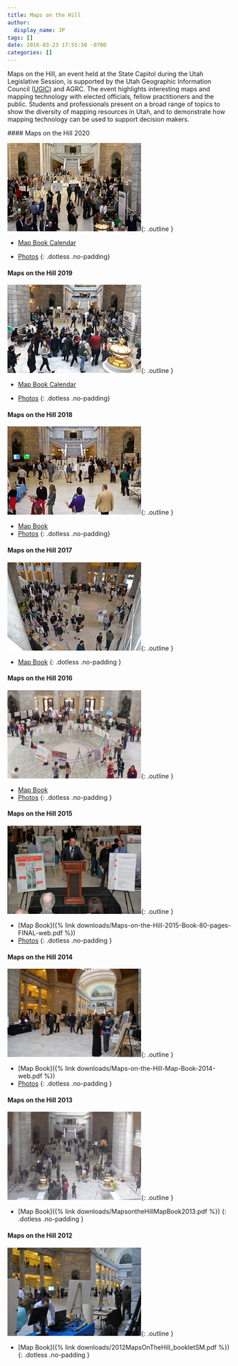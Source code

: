 ```yaml
---
title: Maps on the Hill
author:
  display_name: JP
tags: []
date: 2016-03-23 17:55:50 -0700
categories: []
---
```

 Maps on the Hill, an event held at the State Capitol during the Utah Legislative Session, is supported by the Utah Geographic Information Council ([UGIC](http://ugic.info/)) and AGRC. The event highlights interesting maps and mapping technology with elected officials, fellow practitioners and the public. Students and professionals present on a broad range of topics to show the diversity of mapping resources in Utah, and to demonstrate how mapping technology can be used to support decision makers.

<div class="flex flex--row flex--wrap flex--around" markdown="1">

  <div markdown="1">
#### Maps on the Hill 2020

![Maps on the Hill February 25, 2020](moth2020.png){: .outline }

- [Map Book Calendar](https://drive.google.com/open?id=1ZqQxav_aXgYLl3vh48TEqjbKJeOKys_8)
- [Photos](https://drive.google.com/open?id=15xZn9NzIZ23BbKDbkKRg2uWGZEDNJ9-5)
{: .dotless .no-padding}
  </div>

  <div markdown="1">

#### Maps on the Hill 2019

![Maps on the Hill March 7, 2019](moth2019.png){: .outline }

- [Map Book Calendar](https://drive.google.com/a/utah.gov/file/d/1bDUTg92jhrskI7BCljlRww2fNvFTYmTp/view?usp=sharing)
- [Photos](https://www.dropbox.com/sh/ks9iwsbrkb2y38w/AADD_u2UUcFSV2GZ90BYhma4a?dl=0)
{: .dotless .no-padding}
  </div>

  <div markdown="1">
#### Maps on the Hill 2018

![Maps on the Hill January 30, 2018](moth2018.png){: .outline }

- [Map Book](https://drive.google.com/file/d/1i4_Lm8E0Rb2GpETe1K43DgkKD6maFufy/view?usp=sharing)
- [Photos](https://drive.google.com/drive/folders/1Vn9oYHVd1-mvQTA0TYB4yoNcSc0r50md?usp=sharing)
{: .dotless .no-padding}
  </div>
  <div markdown="1">
#### Maps on the Hill 2017

![Maps on the Hill January 25, 2017](moth2017.png){: .outline }

- [Map Book](https://drive.google.com/file/d/0BxoOAQyOvGgaNmdVdC1XSFVWdms/)
{: .dotless .no-padding }
  </div>
  <div markdown="1">
#### Maps on the Hill 2016

![Maps on the Hill March 1, 2016](moth2016.png){: .outline }

- [Map Book](https://drive.google.com/file/d/0B0ScYXX9W5INQzdEZk40cVFnY2M/view)
- [Photos](https://drive.google.com/folderview?id=0B2TozNhMXSiedlBmREtjdzFEUHc&usp=sharing)
{: .dotless .no-padding }
  </div>
  <div markdown="1">
#### Maps on the Hill 2015

![Maps on the Hill January 28, 2015](moth2015.png){: .outline }

- [Map Book]({% link downloads/Maps-on-the-Hill-2015-Book-80-pages-FINAL-web.pdf %})
- [Photos](https://www.flickr.com/photos/118521371@N02/sets/72157650544752656/)
{: .dotless .no-padding }
  </div>
  <div markdown="1">
#### Maps on the Hill 2014

![Maps on the Hill January 29, 2014](moth2014.png){: .outline }

- [Map Book]({% link downloads/Maps-on-the-Hill-Map-Book-2014-web.pdf %})
- [Photos](https://www.flickr.com/photos/118521371@N02/albums/72157641427057164)
{: .dotless .no-padding }
  </div>
  <div markdown="1">
#### Maps on the Hill 2013

![Maps on the Hill January 28, 2013](moth2013.png){: .outline }

- [Map Book]({% link downloads/MapsontheHillMapBook2013.pdf %})
{: .dotless .no-padding }
  </div>
  <div markdown="1">
#### Maps on the Hill 2012

![Maps on the Hill February 29, 2012](moth2012.png){: .outline }

- [Map Book]({% link downloads/2012MapsOnTheHill_bookletSM.pdf %})
{: .dotless .no-padding }
  </div>
</div>
